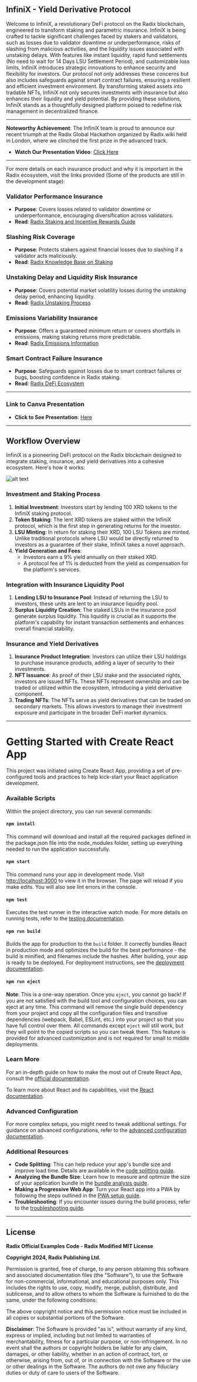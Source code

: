 ## InfiniX - **Yield Derivative Protocol**


Welcome to InfiniX, a revolutionary DeFi protocol on the Radix blockchain, engineered to transform staking and parametric insurance. InfiniX is being crafted to tackle significant challenges faced by stakers and validators, such as losses due to validator downtime or underperformance, risks of slashing from malicious activities, and the liquidity issues associated with unstaking delays. With features like instant liquidity, rapid fund settlements (No need to wait for 14 Days LSU Settlement Period), and customizable loss limits, InfiniX introduces strategic innovations to enhance security and flexibility for investors. Our protocol not only addresses these concerns but also includes safeguards against smart contract failures, ensuring a resilient and efficient investment environment. By transforming staked assets into tradable NFTs, InfiniX not only secures investments with insurance but also enhances their liquidity and yield potential. By providing these solutions, InfiniX stands as a thoughtfully designed platform poised to redefine risk management in decentralized finance.

---

**Noteworthy Achievement**: The InfiniX team is proud to announce our recent triumph at the Radix Global Hackathon organized by Radix.wiki held in London, where we clinched the first prize in the advanced track.

- **Watch Our Presentation Video**: [Click Here](https://youtu.be/zNV2ufQnZTQ?si=qLCiPtSXjH1Qq3-L)

---

For more details on each insurance product and why it is important in the Radix ecosystem, visit the links provided (Some of the products are still in the development stage):

### Validator Performance Insurance

- **Purpose**: Covers losses related to validator downtime or underperformance, encouraging diversification across validators.
- **Read**: [Radix Staking and Incentive Rewards Guide](https://www.radixdlt.com/post/radix-staking-and-incentive-rewards-guide)

### Slashing Risk Coverage

- **Purpose**: Protects stakers against financial losses due to slashing if a validator acts maliciously.
- **Read**: [Radix Knowledge Base on Staking](https://learn.radixdlt.com/article/how-does-staking-work-on-radix)

### Unstaking Delay and Liquidity Risk Insurance

- **Purpose**: Covers potential market volatility losses during the unstaking delay period, enhancing liquidity.
- **Read**: [Radix Unstaking Process](https://learn.radixdlt.com/article/how-to-unstake-xrd)

### Emissions Variability Insurance

- **Purpose**: Offers a guaranteed minimum return or covers shortfalls in emissions, making staking returns more predictable.
- **Read**: [Radix Emissions Information](https://www.radixdlt.com/post/radix-emissions-reward-amounts)

### Smart Contract Failure Insurance

- **Purpose**: Safeguards against losses due to smart contract failures or bugs, boosting confidence in Radix staking.
- **Read**: [Radix DeFi Ecosystem](https://developers.radixdlt.com/docs/introduction)

---


### Link to Canva Presentation

- **Click to See Presentation**: [Here](https://www.canva.com/design/DAGDCJiRn0g/jvYaaVqe4WQasc20wUjRYw/edit?utm_content=DAGDCJiRn0g&utm_campaign=designshare&utm_medium=link2&utm_source=sharebutton)

---


## Workflow Overview

InfiniX is a pioneering DeFi protocol on the Radix blockchain designed to integrate staking, insurance, and yield derivatives into a cohesive ecosystem. Here's how it works:

![alt text](image.png)

### Investment and Staking Process

1. **Initial Investment**: Investors start by lending 100 XRD tokens to the InfiniX staking protocol.
2. **Token Staking**: The lent XRD tokens are staked within the InfiniX protocol, which is the first step in generating returns for the investor.
3. **LSU Minting**: In return for staking their XRD, 100 LSU Tokens are minted. Unlike traditional protocols where LSU would be directly returned to investors as a guarantee of their stake, InfiniX takes a novel approach.
4. **Yield Generation and Fees**:
    - Investors earn a 9% yield annually on their staked XRD.
    - A protocol fee of 1% is deducted from the yield as compensation for the platform's services.

### Integration with Insurance Liquidity Pool

1. **Lending LSU to Insurance Pool**: Instead of returning the LSU to investors, these units are lent to an insurance liquidity pool.
2. **Surplus Liquidity Creation**: The staked LSUs in the insurance pool generate surplus liquidity. This liquidity is crucial as it supports the platform's capability for instant transaction settlements and enhances overall financial stability.

### Insurance and Yield Derivatives

1. **Insurance Product Integration**: Investors can utilize their LSU holdings to purchase insurance products, adding a layer of security to their investments.
2. **NFT Issuance**: As proof of their LSU stake and the associated rights, investors are issued NFTs. These NFTs represent ownership and can be traded or utilized within the ecosystem, introducing a yield derivative component.
3. **Trading NFTs**: The NFTs serve as yield derivatives that can be traded on secondary markets. This allows investors to manage their investment exposure and participate in the broader DeFi market dynamics.



---



# Getting Started with Create React App

This project was initiated using Create React App, providing a set of pre-configured tools and practices to help kick-start your React application development.



### Available Scripts

Within the project directory, you can run several commands:

#### `npm install`
This command will download and install all the required packages defined in the package.json file into the node_modules folder, setting up everything needed to run the application successfully.

#### `npm start`
This command runs your app in development mode. Visit [http://localhost:3000](http://localhost:3000) to view it in the browser. The page will reload if you make edits. You will also see lint errors in the console.

#### `npm test`
Executes the test runner in the interactive watch mode. For more details on running tests, refer to the [testing documentation](https://facebook.github.io/create-react-app/docs/running-tests).

#### `npm run build`
Builds the app for production to the `build` folder. It correctly bundles React in production mode and optimizes the build for the best performance - the build is minified, and filenames include the hashes. After building, your app is ready to be deployed. For deployment instructions, see the [deployment documentation](https://facebook.github.io/create-react-app/docs/deployment).

#### `npm run eject`
**Note**: This is a one-way operation. Once you `eject`, you cannot go back! If you are not satisfied with the build tool and configuration choices, you can eject at any time. This command will remove the single build dependency from your project and copy all the configuration files and transitive dependencies (webpack, Babel, ESLint, etc.) into your project so that you have full control over them. All commands except `eject` will still work, but they will point to the copied scripts so you can tweak them. This feature is provided for advanced customization and is not required for small to middle deployments.

### Learn More

For an in-depth guide on how to make the most out of Create React App, consult the [official documentation](https://facebook.github.io/create-react-app/docs/getting-started). 

To learn more about React and its capabilities, visit the [React documentation](https://reactjs.org/docs/getting-started.html).

### Advanced Configuration

For more complex setups, you might need to tweak additional settings. For guidance on advanced configurations, refer to the [advanced configuration documentation](https://facebook.github.io/create-react-app/docs/advanced-configuration).

### Additional Resources

- **Code Splitting**: This can help reduce your app's bundle size and improve load time. Details are available in the [code splitting guide](https://facebook.github.io/create-react-app/docs/code-splitting).
- **Analyzing the Bundle Size**: Learn how to measure and optimize the size of your application bundle in the [bundle analysis guide](https://facebook.github.io/create-react-app/docs/analyzing-the-bundle-size).
- **Making a Progressive Web App**: Turn your React app into a PWA by following the steps outlined in the [PWA setup guide](https://facebook.github.io/create-react-app/docs/making-a-progressive-web-app).
- **Troubleshooting**: If you encounter issues during the build process, refer to the [troubleshooting guide](https://facebook.github.io/create-react-app/docs/troubleshooting#npm-run-build-fails-to-minify).


---

## License

**Radix Official Examples Code - Radix Modified MIT License**

**Copyright 2024, Radix Publishing Ltd.**

Permission is granted, free of charge, to any person obtaining this software and associated documentation files (the "Software"), to use the Software for non-commercial, informational, and educational purposes only. This includes the rights to use, copy, modify, merge, publish, distribute, and sublicense, and to allow others to whom the Software is furnished to do the same, under the following conditions:

The above copyright notice and this permission notice must be included in all copies or substantial portions of the Software.

**Disclaimer**:
The Software is provided "as is", without warranty of any kind, express or implied, including but not limited to warranties of merchantability, fitness for a particular purpose, or non-infringement. In no event shall the authors or copyright holders be liable for any claim, damages, or other liability, whether in an action of contract, tort, or otherwise, arising from, out of, or in connection with the Software or the use or other dealings in the Software. The authors do not owe any fiduciary duties or duty of care to users of the Software.
